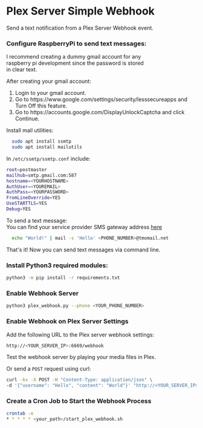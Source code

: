 # Plex Server Simple Webhook

Send a text notification from a Plex Server Webhook event.

### Configure RaspberryPi to send text messages:
I recommend creating a dummy gmail account for any<br/>
raspberry pi development since the password is stored<br/>
in clear text.<br/>

After creating your gmail account:<br/>

<ol>
<li>Login to your gmail account.</li>
<li>Go to https://www.google.com/settings/security/lesssecureapps and Turn Off this feature.</li>
<li>Go to https://accounts.google.com/DisplayUnlockCaptcha and click Continue.</li>
</ol>

Install mail utilities:<br/>
```bash
  sudo apt install ssmtp
  sudo apt install mailutils
```

In `/etc/ssmtp/ssmtp.conf` include:<br/>
```bash
root=postmaster
mailhub=smtp.gmail.com:587
hostname=<YOURHOSTNAME>
AuthUser=<YOUREMAIL>
AuthPass=<YOURPASSWORD>
FromLineOverride=YES
UseSTARTTLS=YES
Debug=YES
```

To send a text message:<br/>
You can find your service provider SMS gateway address [here](https://www.freecarrierlookup.com/)

```bash
  echo "World!" | mail -s 'Hello' <PHONE_NUMBER>@tmomail.net
```
That's it! Now you can send text messages via command line.

### Install Python3 required modules:

```bash
python3 -m pip install -r requirements.txt
```

### Enable Webhook Server

```bash
python3 plex_webhook.py --phone <YOUR_PHONE_NUMBER>
```

### Enable Webhook on Plex Server Settings

Add the following URL to the Plex server webhook settings:<br/>

```bash
http://<YOUR_SERVER_IP>:6669/webhook
```

Test the webhook server by playing your media files in Plex.<br/>

Or send a `POST` request using curl:
```bash
curl -kv -X POST -H "Content-Type: application/json" \
-d '{"username": "Hello", "content": "World"}' "http://<YOUR_SERVER_IP>:6669/webhook"
```

### Create a Cron Job to Start the Webhook Process

```bash
crontab -e
* * * * * <your_path>/start_plex_webhook.sh
```
